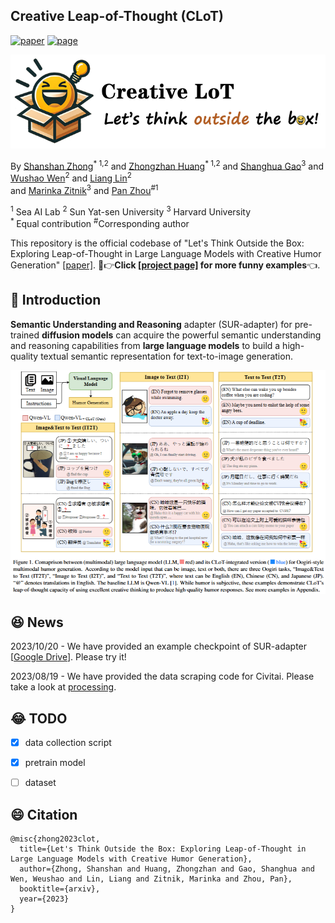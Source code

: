 
## Creative Leap-of-Thought (CLoT)
[![paper](https://img.shields.io/badge/cs.CV-1111.11111-b31b1b?logo=arxiv&logoColor=red)](www.google.com)
[![page](https://img.shields.io/badge/Project_Page-CLoT-orange)](www.google.com)
</br>


<p align="center">
  <img src="image/logo2.png" width="550" height="150"> 
</p>

By [Shanshan Zhong](https://github.com/zhongshsh)<sup>* 1,2</sup> and [Zhongzhan Huang](https://dedekinds.github.io)<sup>* 1,2</sup> and [Shanghua Gao](https://shgao.site/)<sup>3</sup>  and [Wushao Wen](https://scholar.google.com/citations?user=FSnLWy4AAAAJ)<sup>2</sup> and [Liang Lin](http://www.linliang.net)<sup>2</sup>  </br> and [Marinka Zitnik](https://zitniklab.hms.harvard.edu/)<sup>3</sup> and [Pan Zhou](https://panzhous.github.io/)<sup>#1</sup>

<sup>1</sup> Sea AI Lab  <sup>2</sup> Sun Yat-sen University <sup>3</sup> Harvard University</br>
<sup>* </sup>Equal contribution <sup>#</sup>Corresponding author

This repository is the official codebase of "Let's Think Outside the Box: Exploring Leap-of-Thought in Large Language Models with Creative Humor Generation" [[paper]](www.google.com). 🤣👉**Click [[project page]](www.google.com) for more funny examples**👈.



## 🤣 Introduction

**Semantic Understanding and Reasoning** adapter (SUR-adapter) for pre-trained **diffusion models** can acquire the powerful semantic understanding and reasoning capabilities from **large language models** to build a high-quality textual semantic representation for text-to-image generation. 

<p align="center">
  <img src="image/example.png">
</p>

## 😆 News


2023/10/20 - We have provided an example checkpoint of SUR-adapter [[Google Drive](https://drive.google.com/drive/folders/1UyC9_AqTezmHXmj4dh0A-9RBKKx_JmJZ?usp=share_link)]. Please try it! 

2023/08/19 - We have provided the data scraping code for Civitai. Please take a look at [processing](https://github.com/Qrange-group/SUR-adapter/blob/main/data_collect/processing.ipynb).

## 😂 TODO

- [x] data collection script
- [x] pretrain model
- [ ] dataset


## 😄 Citation

```
@misc{zhong2023clot,
  title={Let's Think Outside the Box: Exploring Leap-of-Thought in Large Language Models with Creative Humor Generation},
  author={Zhong, Shanshan and Huang, Zhongzhan and Gao, Shanghua and Wen, Weushao and Lin, Liang and Zitnik, Marinka and Zhou, Pan},
  booktitle={arxiv},
  year={2023}
}
```
